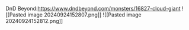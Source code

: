DnD Beyond:https://www.dndbeyond.com/monsters/16827-cloud-giant
![[Pasted image 20240924152807.png]]
![[Pasted image 20240924152812.png]]